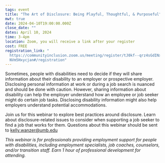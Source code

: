 ```yaml
---
tags: event
title: "The Art of Disclosure: Being Playful, Thoughtful, & Purposeful"
mwt: true
date: 2024-04-10T19:00:00.000Z
close_date: ""
dates: April 10, 2024
time: 3-4pm
location: Zoom, you will receive a link after your register
cost: FREE
registration_link: "
  https://communityinclusion.zoom.us/meeting/register/tJ0kf--qrz4sGdINxaZ2EkBZr\
  NVm5Hxycjan#/registration"
---
```

Sometimes, people with disabilities need to decide if they will share information about their disability to an employer or prospective employer. Disclosing personal information at work or during a job search is nuanced and should be done with caution. However, sharing information about disability can help the employer understand how an employee or job seeker might do certain job tasks. Disclosing disability information might also help employers understand potential accommodations. 

Join us for this webinar to explore best practices around disclosure. Learn about disclosure-related issues to consider when supporting a job seeker to find a job that works for them. Questions about this webinar should be sent to kelly.wanzer@umb.edu

*This webinar is for professionals providing employment support for people with disabilities, including employment specialists, job coaches, counselors, and/or transition staff. Earn 1 hour of professional development for attending.*